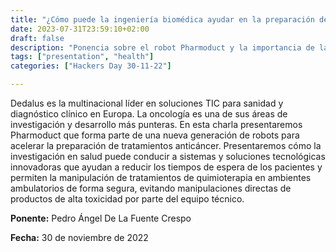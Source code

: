 ```yaml
---
title: "¿Cómo puede la ingeniería biomédica ayudar en la preparación de tratamientos contra el cáncer? El caso de éxito del robot Pharmoduct"
date: 2023-07-31T23:59:10+02:00
draft: false
description: "Ponencia sobre el robot Pharmoduct y la importancia de la ingeniería biomédica"
tags: ["presentation", "health"]
categories: ["Hackers Day 30-11-22"]

---
```


Dedalus es la multinacional líder en soluciones TIC para sanidad y diagnóstico clínico en Europa. La oncología es una de sus áreas de investigación y desarrollo más punteras. En esta charla presentaremos Pharmoduct que forma parte de una nueva generación de robots para acelerar la preparación de tratamientos anticáncer. Presentaremos cómo la investigación en salud puede conducir a sistemas y soluciones tecnológicas innovadoras que ayudan a reducir los tiempos de espera de los pacientes y permiten la manipulación de tratamientos de quimioterapia en ambientes ambulatorios de forma segura, evitando manipulaciones directas de productos de alta toxicidad por parte del equipo técnico.

**Ponente:** Pedro Ángel De La Fuente Crespo

**Fecha:** 30 de noviembre de 2022
